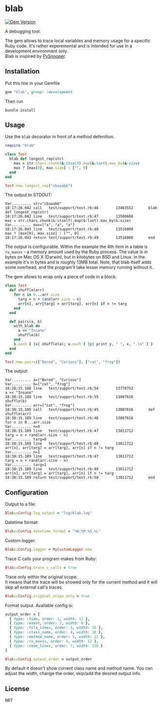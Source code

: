 # blab
[![Gem Version](https://badge.fury.io/rb/blab.svg)](https://badge.fury.io/rb/blab)

A debugging tool.

The gem allows to trace local variables and memory usage for a specific Ruby code. It's rather experemental and is intended for use in a development environment only. \
Blab is inspired by [PySnooper](https://github.com/cool-RR/PySnooper).


## Installation

Put this line in your Gemfile

```ruby
gem "blab", group: :development
```

Then run

```
bundle install
```

## Usage

Use the `blab` decorator in front of a method defenition.

```ruby
require "blab"

class Test
  blab def longest_rep(str)
    max = str.chars.chunk(&:itself).map(&:last).max_by(&:size)
    max ? [max[0], max.size] : ["", 0]
  end
end

Test.new.longest_rep("cbaaabb")

```

The output to STDOUT:

```
Var......... str="cbaaabb"
18:17:26.042 call   test/support/test.rb:46        13463552       blab def longest_rep(str)
18:17:26.042 line   test/support/test.rb:47        13508608         max = str.chars.chunk(&:itself).map(&:last).max_by(&:size)
Var......... max=["a", "a", "a"]
18:17:26.043 line   test/support/test.rb:48        13516800         max ? [max[0], max.size] : ["", 0]
18:17:26.043 return test/support/test.rb:49        13516800       end
```

The output is configurable. Within the example the 4th item in a table is `ru_maxss` - a memory amount used by the Ruby process. The value is in bytes on Mac OS X (Darwin), but in kilobytes on BSD and Linux. In the example it's in bytes and is roughly 13MB total.
Note, that blab itself adds some overhead, and the program'll take lesser memory running without it.

The gem allows to wrap only a piece of code in a block:

```ruby
class Test
  def shuffle(arr)
    for n in 0...arr.size
      targ = n + rand(arr.size - n)
      arr[n], arr[targ] = arr[targ], arr[n] if n != targ
    end
  end

  def pairs(a, b)
    with_blab do
      a << "Insane"
      shuffle(b)
    end
    b.each { |x| shuffle(a); a.each { |y| print y, " ", x, ".\n" } }
  end
end

Test.new.pairs(["Bored", "Curious"], ["cat", "frog"])
```

The output:

```
Var......... a=["Bored", "Curious"]
Var......... b=["cat", "frog"]
18:38:15.188 line   test/support/test.rb:54        13770752           a << "Insane"
18:38:15.188 line   test/support/test.rb:55        13807616           shuffle(b)
Var......... arr=["cat", "frog"]
18:38:15.188 call   test/support/test.rb:45        13807616       def shuffle(arr)
18:38:15.189 line   test/support/test.rb:46        13807616         for n in 0...arr.size
Var......... n=0
18:38:15.189 line   test/support/test.rb:47        13811712           targ = n + rand(arr.size - n)
Var......... targ=0
18:38:15.189 line   test/support/test.rb:48        13811712           arr[n], arr[targ] = arr[targ], arr[n] if n != targ
Var......... n=1
18:38:15.189 line   test/support/test.rb:47        13811712           targ = n + rand(arr.size - n)
Var......... targ=1
18:38:15.189 line   test/support/test.rb:48        13811712           arr[n], arr[targ] = arr[targ], arr[n] if n != targ
18:38:15.189 return test/support/test.rb:50        13811712       end
```

## Configuration

Output to a file:

```ruby
Blab::Config.log_output = "log/blab.log"
```

Datetime format:

```ruby
Blab::Config.datetime_format = "%H:%M:%S.%L"
```

Custom logger:

```ruby
Blab::Config.logger = MyCustomLogger.new
```

Trace C calls your program makes from Ruby:

```ruby
Blab::Config.trace_c_calls = true
```

Trace only within the original scope. \
It means that the trace will be showed only for the current method and it will skip all external call's traces.

```ruby
Blab::Config.original_scope_only = true
```

Format output. Available config is:

```ruby
output_order = [
  { type: :time, order: 1, width: 12 },
  { type: :event, order: 2, width: 6 },
  { type: :file_lines, order: 3, width: 30 },
  { type: :class_name, order: 4, width: 10 },
  { type: :method_name, order: 5, width: 12 },
  { type: :ru_maxss, order: 6, width: 12 },
  { type: :code_lines, order: 7, width: 120 }
]

Blab::Config.output_order = output_order
```
By default it doesn't show current class name and method name. You can adjust the width, change the order, skip/add the desired output info.

## License

MIT

